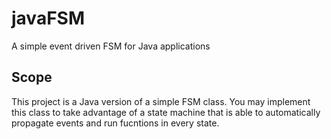 # javaFSM
A simple event driven FSM for Java applications

## Scope
This project is a Java version of a simple FSM class. You may implement this class to take 
advantage of a state machine that is able to automatically propagate events and run fucntions
in every state.
